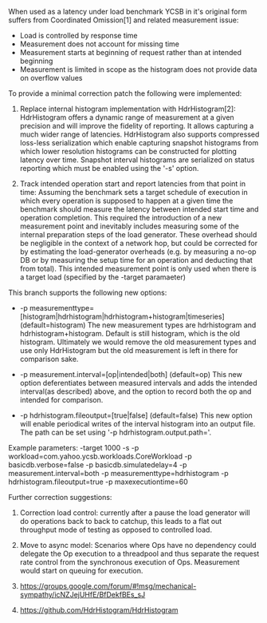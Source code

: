 When used as a latency under load benchmark YCSB in it's original form suffers from
Coordinated Omission[1] and related measurement issue:

* Load is controlled by response time
* Measurement does not account for missing time
* Measurement starts at beginning of request rather than at intended beginning
* Measurement is limited in scope as the histogram does not provide data on overflow values

To provide a minimal correction patch the following were implemented:

1. Replace internal histogram implementation with HdrHistogram[2]:
HdrHistogram offers a dynamic range of measurement at a given precision and will
improve the fidelity of reporting. It allows capturing a much wider range of latencies.
HdrHistogram also supports compressed loss-less serialization which enable capturing
snapshot histograms from which lower resolution histograms can be constructed for plotting
latency over time. Snapshot interval histograms are serialized on status reporting which
must be enabled using the '-s' option.
 
2. Track intended operation start and report latencies from that point in time:
Assuming the benchmark sets a target schedule of execution in which every operation
is supposed to happen at a given time the benchmark should measure the latency between
intended start time and operation completion.
This required the introduction of a new measurement point and inevitably
includes measuring some of the internal preparation steps of the load generator.
These overhead should be negligible in the context of a network hop, but could
be corrected for by estimating the load-generator overheads (e.g. by measuring a
no-op DB or by measuring the setup time for an operation and deducting that from total).
This intended measurement point is only used when there is a target load (specified by
the -target paramaeter)

This branch supports the following new options:

* -p measurementtype=[histogram|hdrhistogram|hdrhistogram+histogram|timeseries] (default=histogram)
The new measurement types are hdrhistogram and hdrhistogram+histogram. Default is still
histogram, which is the old histogram. Ultimately we would remove the old measurement types
and use only HdrHistogram but the old measurement is left in there for comparison sake.

* -p measurement.interval=[op|intended|both] (default=op)
This new option deferentiates between measured intervals and adds the intended interval(as described)
above, and the option to record both the op and intended for comparison.

* -p hdrhistogram.fileoutput=[true|false] (default=false)
This new option will enable periodical writes of the interval histogram into an output file. The path can be set using '-p hdrhistogram.output.path=<PATH>'.

Example parameters:
-target 1000 -s -p workload=com.yahoo.ycsb.workloads.CoreWorkload -p basicdb.verbose=false -p basicdb.simulatedelay=4 -p measurement.interval=both -p measurementtype=hdrhistogram -p hdrhistogram.fileoutput=true -p maxexecutiontime=60


Further correction suggestions:

1. Correction load control: currently after a pause the load generator will do
operations back to back to catchup, this leads to a flat out throughput mode
of testing as opposed to controlled load.

2. Move to async model: Scenarios where Ops have no dependency could delegate the
Op execution to a threadpool and thus separate the request rate control from the
synchronous execution of Ops. Measurement would start on queuing for execution.

1. https://groups.google.com/forum/#!msg/mechanical-sympathy/icNZJejUHfE/BfDekfBEs_sJ
2. https://github.com/HdrHistogram/HdrHistogram